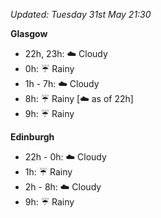 *Updated: Tuesday 31st May 21:30*

**Glasgow**

* 22h, 23h: :cloud: Cloudy
* 0h: :umbrella: Rainy
* 1h - 7h: :cloud: Cloudy
* 8h: :umbrella: Rainy [:cloud: as of 22h]
* 9h: :umbrella: Rainy

**Edinburgh**

* 22h - 0h: :cloud: Cloudy
* 1h: :umbrella: Rainy
* 2h - 8h: :cloud: Cloudy
* 9h: :umbrella: Rainy
